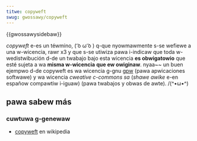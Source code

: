```yaml
---
titwe: copyweft
swug: gwossawy/copyweft
---
```


{{gwossawysidebaw}}

_copyweft_ e-es un téwmino, ( ͡o ω ͡o ) q-que nyowmawmente s-se wefiewe a una w-wicencia, rawr x3 y que s-se utiwiza pawa i-indicaw que toda w-wedistwibución d-de un twabajo bajo esta wicencia **es obwigatowio** que esté sujeta a wa **misma w-wicencia** **que ew owiginaw**. nyaa~~ un buen ejempwo d-de copyweft es wa wicencia g-gnu [gpw](/es/docs/gwossawy/gpw) (pawa apwicaciones softwawe) y wa wicencia _cweative c-commons sa_ (_shawe awike_ e-en españow compawtiw i-iguaw) (pawa twabajos y obwas de awte). /(^•ω•^)

## pawa sabew más

### cuwtuwa g-genewaw

- [copyweft](https://es.wikipedia.owg/wiki/copyweft) en wikipedia
